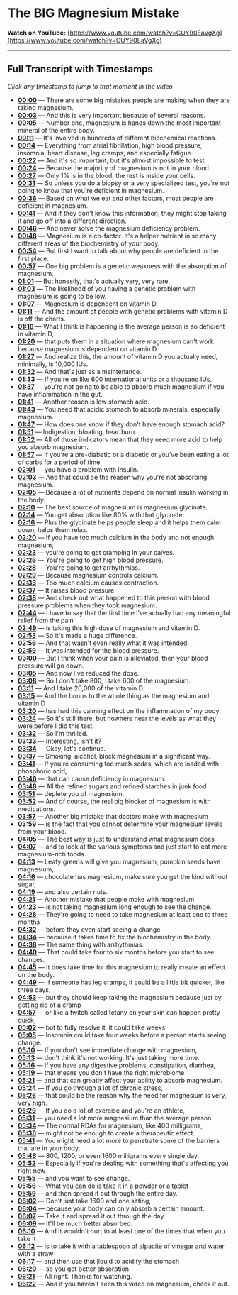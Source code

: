 # The BIG Magnesium Mistake

**Watch on YouTube:** [https://www.youtube.com/watch?v=CUY90EaVgXg](https://www.youtube.com/watch?v=CUY90EaVgXg)

---

## Full Transcript with Timestamps

*Click any timestamp to jump to that moment in the video*

- **[00:00](https://www.youtube.com/watch?v=CUY90EaVgXg&t=0s)** — There are some big mistakes people are making when they are taking magnesium.
- **[00:03](https://www.youtube.com/watch?v=CUY90EaVgXg&t=3s)** — And this is very important because of several reasons.
- **[00:05](https://www.youtube.com/watch?v=CUY90EaVgXg&t=5s)** — Number one, magnesium is hands down the most important mineral of the entire body.
- **[00:11](https://www.youtube.com/watch?v=CUY90EaVgXg&t=11s)** — It's involved in hundreds of different biochemical reactions.
- **[00:14](https://www.youtube.com/watch?v=CUY90EaVgXg&t=14s)** — Everything from atrial fibrillation, high blood pressure, insomnia, heart disease, leg cramps, and especially fatigue.
- **[00:22](https://www.youtube.com/watch?v=CUY90EaVgXg&t=22s)** — And it's so important, but it's almost impossible to test.
- **[00:24](https://www.youtube.com/watch?v=CUY90EaVgXg&t=24s)** — Because the majority of magnesium is not in your blood.
- **[00:27](https://www.youtube.com/watch?v=CUY90EaVgXg&t=27s)** — Only 1% is in the blood, the rest is inside your cells.
- **[00:31](https://www.youtube.com/watch?v=CUY90EaVgXg&t=31s)** — So unless you do a biopsy or a very specialized test, you're not going to know that you're deficient in magnesium.
- **[00:36](https://www.youtube.com/watch?v=CUY90EaVgXg&t=36s)** — Based on what we eat and other factors, most people are deficient in magnesium.
- **[00:41](https://www.youtube.com/watch?v=CUY90EaVgXg&t=41s)** — And if they don't know this information, they might stop taking it and go off into a different direction.
- **[00:46](https://www.youtube.com/watch?v=CUY90EaVgXg&t=46s)** — And never solve the magnesium deficiency problem.
- **[00:48](https://www.youtube.com/watch?v=CUY90EaVgXg&t=48s)** — Magnesium is a co-factor. It's a helper nutrient in so many different areas of the biochemistry of your body.
- **[00:54](https://www.youtube.com/watch?v=CUY90EaVgXg&t=54s)** — But first I want to talk about why people are deficient in the first place.
- **[00:57](https://www.youtube.com/watch?v=CUY90EaVgXg&t=57s)** — One big problem is a genetic weakness with the absorption of magnesium.
- **[01:01](https://www.youtube.com/watch?v=CUY90EaVgXg&t=61s)** — But honestly, that's actually very, very rare.
- **[01:03](https://www.youtube.com/watch?v=CUY90EaVgXg&t=63s)** — The likelihood of you having a genetic problem with magnesium is going to be low.
- **[01:07](https://www.youtube.com/watch?v=CUY90EaVgXg&t=67s)** — Magnesium is dependent on vitamin D.
- **[01:11](https://www.youtube.com/watch?v=CUY90EaVgXg&t=71s)** — And the amount of people with genetic problems with vitamin D is off the charts.
- **[01:16](https://www.youtube.com/watch?v=CUY90EaVgXg&t=76s)** — What I think is happening is the average person is so deficient in vitamin D,
- **[01:20](https://www.youtube.com/watch?v=CUY90EaVgXg&t=80s)** — that puts them in a situation where magnesium can't work because magnesium is dependent on vitamin D.
- **[01:27](https://www.youtube.com/watch?v=CUY90EaVgXg&t=87s)** — And realize this, the amount of vitamin D you actually need, minimally, is 10,000 IUs.
- **[01:32](https://www.youtube.com/watch?v=CUY90EaVgXg&t=92s)** — And that's just as a maintenance.
- **[01:33](https://www.youtube.com/watch?v=CUY90EaVgXg&t=93s)** — If you're on like 600 international units or a thousand IUs,
- **[01:37](https://www.youtube.com/watch?v=CUY90EaVgXg&t=97s)** — you're not going to be able to absorb much magnesium if you have inflammation in the gut.
- **[01:41](https://www.youtube.com/watch?v=CUY90EaVgXg&t=101s)** — Another reason is low stomach acid.
- **[01:43](https://www.youtube.com/watch?v=CUY90EaVgXg&t=103s)** — You need that acidic stomach to absorb minerals, especially magnesium.
- **[01:47](https://www.youtube.com/watch?v=CUY90EaVgXg&t=107s)** — How does one know if they don't have enough stomach acid?
- **[01:51](https://www.youtube.com/watch?v=CUY90EaVgXg&t=111s)** — Indigestion, bloating, heartburn.
- **[01:52](https://www.youtube.com/watch?v=CUY90EaVgXg&t=112s)** — All of those indicators mean that they need more acid to help you absorb magnesium.
- **[01:57](https://www.youtube.com/watch?v=CUY90EaVgXg&t=117s)** — If you're a pre-diabetic or a diabetic or you've been eating a lot of carbs for a period of time,
- **[02:01](https://www.youtube.com/watch?v=CUY90EaVgXg&t=121s)** — you have a problem with insulin.
- **[02:03](https://www.youtube.com/watch?v=CUY90EaVgXg&t=123s)** — And that could be the reason why you're not absorbing magnesium.
- **[02:05](https://www.youtube.com/watch?v=CUY90EaVgXg&t=125s)** — Because a lot of nutrients depend on normal insulin working in the body.
- **[02:10](https://www.youtube.com/watch?v=CUY90EaVgXg&t=130s)** — The best source of magnesium is magnesium glycinate.
- **[02:14](https://www.youtube.com/watch?v=CUY90EaVgXg&t=134s)** — You get absorption like 80% with that glycinate.
- **[02:16](https://www.youtube.com/watch?v=CUY90EaVgXg&t=136s)** — Plus the glycinate helps people sleep and it helps them calm down, helps them relax.
- **[02:20](https://www.youtube.com/watch?v=CUY90EaVgXg&t=140s)** — If you have too much calcium in the body and not enough magnesium,
- **[02:23](https://www.youtube.com/watch?v=CUY90EaVgXg&t=143s)** — you're going to get cramping in your calves.
- **[02:26](https://www.youtube.com/watch?v=CUY90EaVgXg&t=146s)** — You're going to get high blood pressure.
- **[02:28](https://www.youtube.com/watch?v=CUY90EaVgXg&t=148s)** — You're going to get arrhythmias.
- **[02:29](https://www.youtube.com/watch?v=CUY90EaVgXg&t=149s)** — Because magnesium controls calcium.
- **[02:33](https://www.youtube.com/watch?v=CUY90EaVgXg&t=153s)** — Too much calcium causes contraction.
- **[02:37](https://www.youtube.com/watch?v=CUY90EaVgXg&t=157s)** — It raises blood pressure.
- **[02:38](https://www.youtube.com/watch?v=CUY90EaVgXg&t=158s)** — And check out what happened to this person with blood pressure problems when they took magnesium.
- **[02:44](https://www.youtube.com/watch?v=CUY90EaVgXg&t=164s)** — I have to say that the first time I've actually had any meaningful relief from the pain
- **[02:49](https://www.youtube.com/watch?v=CUY90EaVgXg&t=169s)** — is taking this high dose of magnesium and vitamin D.
- **[02:53](https://www.youtube.com/watch?v=CUY90EaVgXg&t=173s)** — So it's made a huge difference.
- **[02:56](https://www.youtube.com/watch?v=CUY90EaVgXg&t=176s)** — And that wasn't even really what it was intended.
- **[02:59](https://www.youtube.com/watch?v=CUY90EaVgXg&t=179s)** — It was intended for the blood pressure.
- **[03:00](https://www.youtube.com/watch?v=CUY90EaVgXg&t=180s)** — But I think when your pain is alleviated, then your blood pressure will go down.
- **[03:05](https://www.youtube.com/watch?v=CUY90EaVgXg&t=185s)** — And now I've reduced the dose.
- **[03:08](https://www.youtube.com/watch?v=CUY90EaVgXg&t=188s)** — So I don't take 800, I take 600 of the magnesium.
- **[03:11](https://www.youtube.com/watch?v=CUY90EaVgXg&t=191s)** — And I take 20,000 of the vitamin D.
- **[03:15](https://www.youtube.com/watch?v=CUY90EaVgXg&t=195s)** — And the bonus to the whole thing as the magnesium and vitamin D
- **[03:20](https://www.youtube.com/watch?v=CUY90EaVgXg&t=200s)** — has had this calming effect on the inflammation of my body.
- **[03:24](https://www.youtube.com/watch?v=CUY90EaVgXg&t=204s)** — So it's still there, but nowhere near the levels as what they were before I did this test.
- **[03:32](https://www.youtube.com/watch?v=CUY90EaVgXg&t=212s)** — So I'm thrilled.
- **[03:33](https://www.youtube.com/watch?v=CUY90EaVgXg&t=213s)** — Interesting, isn't it?
- **[03:34](https://www.youtube.com/watch?v=CUY90EaVgXg&t=214s)** — Okay, let's continue.
- **[03:37](https://www.youtube.com/watch?v=CUY90EaVgXg&t=217s)** — Smoking, alcohol, block magnesium in a significant way.
- **[03:41](https://www.youtube.com/watch?v=CUY90EaVgXg&t=221s)** — If you're consuming too much sodas, which are loaded with phosphoric acid,
- **[03:46](https://www.youtube.com/watch?v=CUY90EaVgXg&t=226s)** — that can cause deficiency in magnesium.
- **[03:48](https://www.youtube.com/watch?v=CUY90EaVgXg&t=228s)** — All the refined sugars and refined starches in junk food
- **[03:51](https://www.youtube.com/watch?v=CUY90EaVgXg&t=231s)** — deplete you of magnesium.
- **[03:52](https://www.youtube.com/watch?v=CUY90EaVgXg&t=232s)** — And of course, the real big blocker of magnesium is with medications.
- **[03:57](https://www.youtube.com/watch?v=CUY90EaVgXg&t=237s)** — Another big mistake that doctors make with magnesium
- **[03:59](https://www.youtube.com/watch?v=CUY90EaVgXg&t=239s)** — is the fact that you cannot determine your magnesium levels from your blood.
- **[04:05](https://www.youtube.com/watch?v=CUY90EaVgXg&t=245s)** — The best way is just to understand what magnesium does
- **[04:07](https://www.youtube.com/watch?v=CUY90EaVgXg&t=247s)** — and to look at the various symptoms and just start to eat more magnesium-rich foods.
- **[04:13](https://www.youtube.com/watch?v=CUY90EaVgXg&t=253s)** — Leafy greens will give you magnesium, pumpkin seeds have magnesium,
- **[04:16](https://www.youtube.com/watch?v=CUY90EaVgXg&t=256s)** — chocolate has magnesium, make sure you get the kind without sugar,
- **[04:19](https://www.youtube.com/watch?v=CUY90EaVgXg&t=259s)** — and also certain nuts.
- **[04:21](https://www.youtube.com/watch?v=CUY90EaVgXg&t=261s)** — Another mistake that people make with magnesium
- **[04:23](https://www.youtube.com/watch?v=CUY90EaVgXg&t=263s)** — is not taking magnesium long enough to see the change.
- **[04:28](https://www.youtube.com/watch?v=CUY90EaVgXg&t=268s)** — They're going to need to take magnesium at least one to three months
- **[04:32](https://www.youtube.com/watch?v=CUY90EaVgXg&t=272s)** — before they even start seeing a change
- **[04:34](https://www.youtube.com/watch?v=CUY90EaVgXg&t=274s)** — because it takes time to fix the biochemistry in the body.
- **[04:38](https://www.youtube.com/watch?v=CUY90EaVgXg&t=278s)** — The same thing with arrhythmias.
- **[04:40](https://www.youtube.com/watch?v=CUY90EaVgXg&t=280s)** — That could take four to six months before you start to see changes.
- **[04:45](https://www.youtube.com/watch?v=CUY90EaVgXg&t=285s)** — It does take time for this magnesium to really create an effect on the body.
- **[04:49](https://www.youtube.com/watch?v=CUY90EaVgXg&t=289s)** — If someone has leg cramps, it could be a little bit quicker, like three days,
- **[04:53](https://www.youtube.com/watch?v=CUY90EaVgXg&t=293s)** — but they should keep taking the magnesium because just by getting rid of a cramp
- **[04:57](https://www.youtube.com/watch?v=CUY90EaVgXg&t=297s)** — or like a twitch called tetany on your skin can happen pretty quick,
- **[05:02](https://www.youtube.com/watch?v=CUY90EaVgXg&t=302s)** — but to fully resolve it, it could take weeks.
- **[05:05](https://www.youtube.com/watch?v=CUY90EaVgXg&t=305s)** — Insomnia could take four weeks before a person starts seeing change.
- **[05:10](https://www.youtube.com/watch?v=CUY90EaVgXg&t=310s)** — If you don't see immediate change with magnesium,
- **[05:13](https://www.youtube.com/watch?v=CUY90EaVgXg&t=313s)** — don't think it's not working. It's just taking more time.
- **[05:16](https://www.youtube.com/watch?v=CUY90EaVgXg&t=316s)** — If you have any digestive problems, constipation, diarrhea,
- **[05:19](https://www.youtube.com/watch?v=CUY90EaVgXg&t=319s)** — that means you don't have the right microbiome
- **[05:21](https://www.youtube.com/watch?v=CUY90EaVgXg&t=321s)** — and that can greatly affect your ability to absorb magnesium.
- **[05:24](https://www.youtube.com/watch?v=CUY90EaVgXg&t=324s)** — If you go through a lot of chronic stress,
- **[05:26](https://www.youtube.com/watch?v=CUY90EaVgXg&t=326s)** — that could be the reason why the need for magnesium is very, very high.
- **[05:29](https://www.youtube.com/watch?v=CUY90EaVgXg&t=329s)** — If you do a lot of exercise and you're an athlete,
- **[05:31](https://www.youtube.com/watch?v=CUY90EaVgXg&t=331s)** — you need a lot more magnesium than the average person.
- **[05:34](https://www.youtube.com/watch?v=CUY90EaVgXg&t=334s)** — The normal RDAs for magnesium, like 400 milligrams,
- **[05:38](https://www.youtube.com/watch?v=CUY90EaVgXg&t=338s)** — might not be enough to create a therapeutic effect.
- **[05:41](https://www.youtube.com/watch?v=CUY90EaVgXg&t=341s)** — You might need a lot more to penetrate some of the barriers that are in your body,
- **[05:46](https://www.youtube.com/watch?v=CUY90EaVgXg&t=346s)** — 800, 1200, or even 1600 milligrams every single day.
- **[05:52](https://www.youtube.com/watch?v=CUY90EaVgXg&t=352s)** — Especially if you're dealing with something that's affecting you right now
- **[05:55](https://www.youtube.com/watch?v=CUY90EaVgXg&t=355s)** — and you want to see change.
- **[05:56](https://www.youtube.com/watch?v=CUY90EaVgXg&t=356s)** — What you can do is take it in a powder or a tablet
- **[05:59](https://www.youtube.com/watch?v=CUY90EaVgXg&t=359s)** — and then spread it out through the entire day.
- **[06:02](https://www.youtube.com/watch?v=CUY90EaVgXg&t=362s)** — Don't just take 1600 and one sitting,
- **[06:04](https://www.youtube.com/watch?v=CUY90EaVgXg&t=364s)** — because your body can only absorb a certain amount.
- **[06:07](https://www.youtube.com/watch?v=CUY90EaVgXg&t=367s)** — Take it and spread it out through the day.
- **[06:09](https://www.youtube.com/watch?v=CUY90EaVgXg&t=369s)** — It'll be much better absorbed.
- **[06:10](https://www.youtube.com/watch?v=CUY90EaVgXg&t=370s)** — And it wouldn't hurt to at least one of the times that when you take it
- **[06:12](https://www.youtube.com/watch?v=CUY90EaVgXg&t=372s)** — is to take it with a tablespoon of alpacite of vinegar and water with a straw
- **[06:17](https://www.youtube.com/watch?v=CUY90EaVgXg&t=377s)** — and then use that liquid to acidify the stomach
- **[06:20](https://www.youtube.com/watch?v=CUY90EaVgXg&t=380s)** — so you get better absorption.
- **[06:21](https://www.youtube.com/watch?v=CUY90EaVgXg&t=381s)** — All right. Thanks for watching.
- **[06:22](https://www.youtube.com/watch?v=CUY90EaVgXg&t=382s)** — And if you haven't seen this video on magnesium, check it out.
